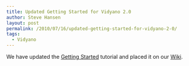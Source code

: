 ```yaml
---
title: Updated Getting Started for Vidyano 2.0
author: Steve Hansen
layout: post
permalink: /2010/07/16/updated-getting-started-for-vidyano-2-0/
tags:
  - Vidyano
---
```

We have updated the [Getting Started][1] tutorial and placed it on our [Wiki][2].

 [1]: http://www.vidyano.com/Wiki/Getting-Started "Getting Started"
 [2]: http://www.vidyano.com/Wiki/Home "Vidyano Wiki"